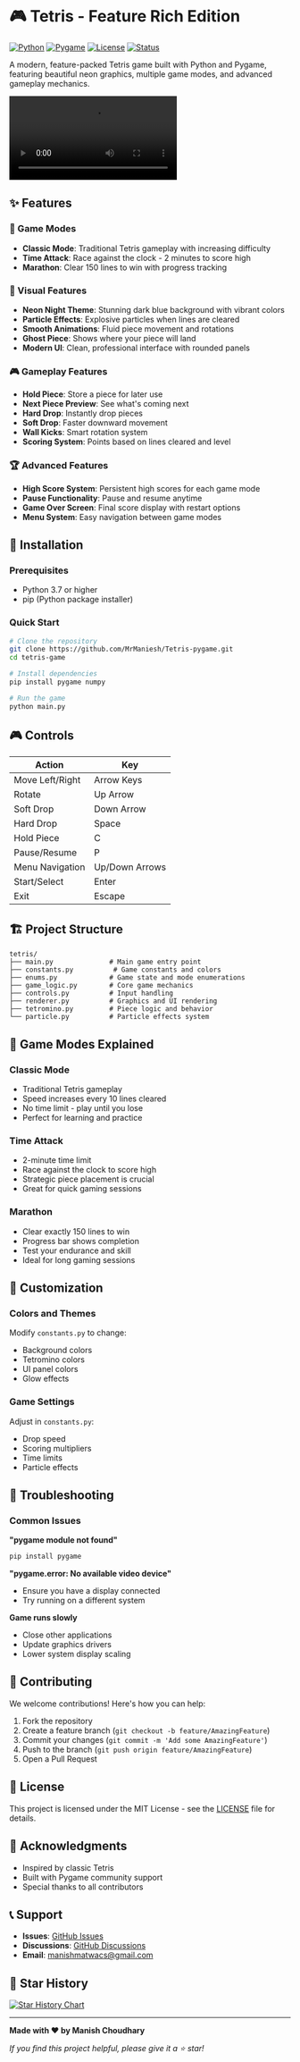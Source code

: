 # 🎮 Tetris - Feature Rich Edition

[![Python](https://img.shields.io/badge/Python-3.7+-blue.svg)](https://www.python.org/downloads/)
[![Pygame](https://img.shields.io/badge/Pygame-2.5.2-green.svg)](https://www.pygame.org/)
[![License](https://img.shields.io/badge/License-MIT-yellow.svg)](LICENSE)
[![Status](https://img.shields.io/badge/Status-Complete-brightgreen.svg)]()

A modern, feature-packed Tetris game built with Python and Pygame, featuring beautiful neon graphics, multiple game modes, and advanced gameplay mechanics.

![Tetris Game Demo](https://github.com/MrManiesh/Tetris-pygame/blob/main/tetris-1.mp4)

## ✨ Features

### 🎯 Game Modes
- **Classic Mode**: Traditional Tetris gameplay with increasing difficulty
- **Time Attack**: Race against the clock - 2 minutes to score high
- **Marathon**: Clear 150 lines to win with progress tracking

### 🎨 Visual Features
- **Neon Night Theme**: Stunning dark blue background with vibrant colors
- **Particle Effects**: Explosive particles when lines are cleared
- **Smooth Animations**: Fluid piece movement and rotations
- **Ghost Piece**: Shows where your piece will land
- **Modern UI**: Clean, professional interface with rounded panels

### 🎮 Gameplay Features
- **Hold Piece**: Store a piece for later use
- **Next Piece Preview**: See what's coming next
- **Hard Drop**: Instantly drop pieces
- **Soft Drop**: Faster downward movement
- **Wall Kicks**: Smart rotation system
- **Scoring System**: Points based on lines cleared and level

### 🏆 Advanced Features
- **High Score System**: Persistent high scores for each game mode
- **Pause Functionality**: Pause and resume anytime
- **Game Over Screen**: Final score display with restart options
- **Menu System**: Easy navigation between game modes

## 🚀 Installation

### Prerequisites
- Python 3.7 or higher
- pip (Python package installer)

### Quick Start
```bash
# Clone the repository
git clone https://github.com/MrManiesh/Tetris-pygame.git
cd tetris-game

# Install dependencies
pip install pygame numpy

# Run the game
python main.py
```

## 🎮 Controls

| Action | Key |
|--------|-----|
| Move Left/Right | Arrow Keys |
| Rotate | Up Arrow |
| Soft Drop | Down Arrow |
| Hard Drop | Space |
| Hold Piece | C |
| Pause/Resume | P |
| Menu Navigation | Up/Down Arrows |
| Start/Select | Enter |
| Exit | Escape |

## 🏗️ Project Structure

```
tetris/
├── main.py              # Main game entry point
├── constants.py          # Game constants and colors
├── enums.py             # Game state and mode enumerations
├── game_logic.py        # Core game mechanics
├── controls.py          # Input handling
├── renderer.py          # Graphics and UI rendering
├── tetromino.py         # Piece logic and behavior
└── particle.py          # Particle effects system
```

## 🎯 Game Modes Explained

### Classic Mode
- Traditional Tetris gameplay
- Speed increases every 10 lines cleared
- No time limit - play until you lose
- Perfect for learning and practice

### Time Attack
- 2-minute time limit
- Race against the clock to score high
- Strategic piece placement is crucial
- Great for quick gaming sessions

### Marathon
- Clear exactly 150 lines to win
- Progress bar shows completion
- Test your endurance and skill
- Ideal for long gaming sessions

## 🎨 Customization

### Colors and Themes
Modify `constants.py` to change:
- Background colors
- Tetromino colors
- UI panel colors
- Glow effects

### Game Settings
Adjust in `constants.py`:
- Drop speed
- Scoring multipliers
- Time limits
- Particle effects

## 🐛 Troubleshooting

### Common Issues

**"pygame module not found"**
```bash
pip install pygame
```

**"pygame.error: No available video device"**
- Ensure you have a display connected
- Try running on a different system

**Game runs slowly**
- Close other applications
- Update graphics drivers
- Lower system display scaling

## 🤝 Contributing

We welcome contributions! Here's how you can help:

1. Fork the repository
2. Create a feature branch (`git checkout -b feature/AmazingFeature`)
3. Commit your changes (`git commit -m 'Add some AmazingFeature'`)
4. Push to the branch (`git push origin feature/AmazingFeature`)
5. Open a Pull Request

## 📝 License

This project is licensed under the MIT License - see the [LICENSE](LICENSE) file for details.

## 🙏 Acknowledgments

- Inspired by classic Tetris
- Built with Pygame community support
- Special thanks to all contributors

## 📞 Support

- **Issues**: [GitHub Issues](https://github.com/MrManiesh/Tetris-pygame/issues)
- **Discussions**: [GitHub Discussions](https://github.com/MrManiesh/Tetris-pygame/discussions)
- **Email**: manishmatwacs@gmail.com

## 🌟 Star History

[![Star History Chart](https://api.star-history.com/svg?repos=yourusername/tetris-game&type=Date)](https://star-history.com/#MrManiesh/Tetris-pygame&Date)

---

**Made with ❤️ by Manish Choudhary**

*If you find this project helpful, please give it a ⭐ star!*
